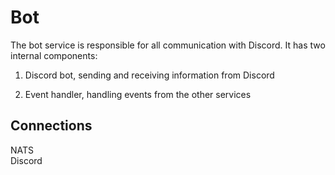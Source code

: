 # Bot

The bot service is responsible for all communication with Discord. It has two internal components:

1. Discord bot, sending and receiving information from Discord

2. Event handler, handling events from the other services

## Connections

NATS  
Discord
